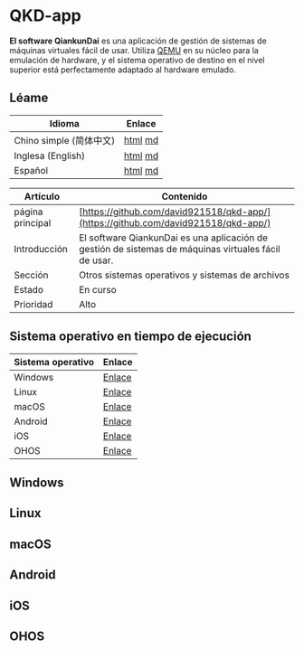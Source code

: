 # QKD-app

**El software QiankunDai** es una aplicación de gestión de sistemas de máquinas virtuales fácil de usar. Utiliza [QEMU](https://www.qemu.org) en su núcleo para la emulación de hardware, y el sistema operativo de destino en el nivel superior está perfectamente adaptado al hardware emulado.

## Léame

| Idioma | Enlace |
|----------|------|
| Chino simple (简体中文) | [html](./index.html) [md](./README.md) |
| Inglesa (English) | [html](./index.en.html) [md](./README.en.md) |
| Español | [html](./index.es.html) [md](./README.es.md) |

| Artículo | Contenido |
|----------|------|
| página principal | [https://github.com/david921518/qkd-app/](https://github.com/david921518/qkd-app/) |
| Introducción | El software QiankunDai es una aplicación de gestión de sistemas de máquinas virtuales fácil de usar. |
| Sección | Otros sistemas operativos y sistemas de archivos |
| Estado | En curso |
| Prioridad | Alto |

## Sistema operativo en tiempo de ejecución

| Sistema operativo | Enlace |
|---------|------|
| Windows  | [Enlace](#windows) |
| Linux | [Enlace](#linux) |
| macOS | [Enlace](#macos) |
| Android | [Enlace](#android) |
| iOS | [Enlace](#ios) |
| OHOS | [Enlace](#ohos) |

## Windows

## Linux

## macOS

## Android

## iOS

## OHOS


